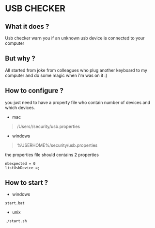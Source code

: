 # USB CHECKER

## What it does ?
Usb checker warn you if an unknown usb device is connected to your computer

## But why ?

All started from joke from colleagues who plug another keyboard to my computer and do some magic when i'm was on it :)

## How to configure ?
you just need to have a property file who contain
number of devices and which devices.

- mac
> /Users/<username>/security/usb.properties 
- windows
> %USERHOME%/security/usb.properties

the properties file should contains 2 properties 
```
nbexpected = 0
listUsbDevice =;
```
## How to start ?

- windows
```
start.bat
```
- unix
```
./start.sh
```

